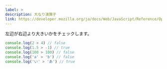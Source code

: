 ```yaml
---
label: >
description: 大なり演算子
link: https://developer.mozilla.org/ja/docs/Web/JavaScript/Reference/Operators/Greater_than
---
```


左辺が右辺より大きいかをチェックします。

```typescript
console.log(2 > 4) // false
console.log(1.5 > -1) // true
console.log(100 > 100) // false
console.log('a' > 'b') // false
console.log('い' > 'あ') // true
```
